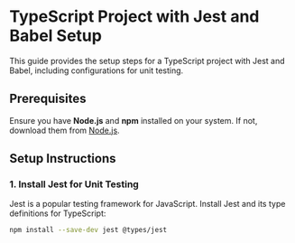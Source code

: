 # TypeScript Project with Jest and Babel Setup

This guide provides the setup steps for a TypeScript project with Jest and Babel, including configurations for unit testing.

## Prerequisites
Ensure you have **Node.js** and **npm** installed on your system. If not, download them from [Node.js](https://nodejs.org/).

## Setup Instructions

### 1. Install Jest for Unit Testing
Jest is a popular testing framework for JavaScript. Install Jest and its type definitions for TypeScript:

```bash
npm install --save-dev jest @types/jest
